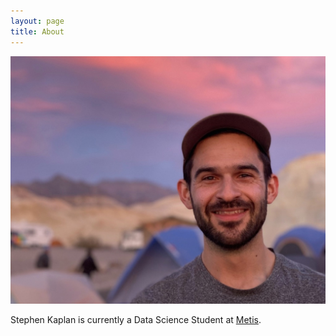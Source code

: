 ```yaml
---
layout: page
title: About
---
```



![Stephen Photo](images/headshot.jpg)


Stephen Kaplan is currently a Data Science Student at [Metis](https://www.thisismetis.com/).